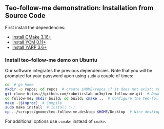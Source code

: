 ## Teo-follow-me demonstration: Installation from Source Code

First install the dependencies:
- [Install CMake 3.16+](https://github.com/roboticslab-uc3m/installation-guides/blob/master/docs/install-cmake.md)
- [Install YCM 0.11+](https://github.com/roboticslab-uc3m/installation-guides/blob/master/docs/install-ycm.md)
- [Install YARP 3.6+](https://github.com/roboticslab-uc3m/installation-guides/blob/master/docs/install-yarp.md)

### Install teo-follow-me demo on Ubuntu

Our software integrates the previous dependencies. Note that you will be prompted for your password upon using `sudo` a couple of times:

```bash
cd  # go home
mkdir -p repos; cd repos  # create $HOME/repos if it does not exist; then, enter it
git clone https://github.com/roboticslab-uc3m/teo-follow-me.git  # Download teo-follow-me demostration software from the repository
cd follow-me; mkdir build; cd build; cmake ..  # Configure the teo-follow-me demostration software
make -j$(nproc)  # Compile
sudo make install  # Install :-)
cp ../scripts/gnome/teo-follow-me.desktop $HOME/Desktop  # Nice desktop icon. May require some updates to point to path and icon.
```

For additional options use `ccmake` instead of `cmake`.
